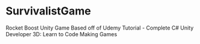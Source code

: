 # SurvivalistGame
Rocket Boost Unity Game
Based off of Udemy Tutorial - Complete C# Unity Developer 3D: Learn to Code Making Games
